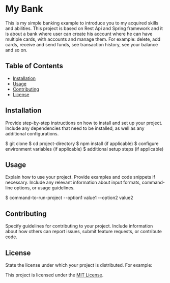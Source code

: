 # My Bank

This is my simple banking example to introduce you to my acquired skills and abilities. This project is based on Rest Api and Spring framework and it is about a bank where user can create his account where he can have multiple cards, with accounts and manage them.
For example: delete, add cards, receive and send funds, see transaction history, see your balance and so on.

## Table of Contents

- [Installation](#installation)
- [Usage](#usage)
- [Contributing](#contributing)
- [License](#license)

## Installation

Provide step-by-step instructions on how to install and set up your project. Include any dependencies that need to be installed, as well as any additional configurations.

$ git clone <repository-url>
$ cd project-directory
$ npm install (if applicable)
$ configure environment variables (if applicable)
$ additional setup steps (if applicable)


## Usage

Explain how to use your project. Provide examples and code snippets if necessary. Include any relevant information about input formats, command-line options, or usage guidelines.

$ command-to-run-project --option1 value1 --option2 value2


## Contributing

Specify guidelines for contributing to your project. Include information about how others can report issues, submit feature requests, or contribute code.

## License

State the license under which your project is distributed. For example:

This project is licensed under the [MIT License](LICENSE).
